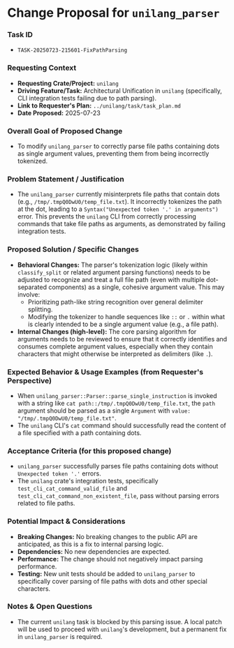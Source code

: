 # Change Proposal for `unilang_parser`

### Task ID
*   `TASK-20250723-215601-FixPathParsing`

### Requesting Context
*   **Requesting Crate/Project:** `unilang`
*   **Driving Feature/Task:** Architectural Unification in `unilang` (specifically, CLI integration tests failing due to path parsing).
*   **Link to Requester's Plan:** `../unilang/task/task_plan.md`
*   **Date Proposed:** 2025-07-23

### Overall Goal of Proposed Change
*   To modify `unilang_parser` to correctly parse file paths containing dots as single argument values, preventing them from being incorrectly tokenized.

### Problem Statement / Justification
*   The `unilang_parser` currently misinterprets file paths that contain dots (e.g., `/tmp/.tmpQ0DwU0/temp_file.txt`). It incorrectly tokenizes the path at the dot, leading to a `Syntax("Unexpected token '.' in arguments")` error. This prevents the `unilang` CLI from correctly processing commands that take file paths as arguments, as demonstrated by failing integration tests.

### Proposed Solution / Specific Changes
*   **Behavioral Changes:** The parser's tokenization logic (likely within `classify_split` or related argument parsing functions) needs to be adjusted to recognize and treat a full file path (even with multiple dot-separated components) as a single, cohesive argument value. This may involve:
    *   Prioritizing path-like string recognition over general delimiter splitting.
    *   Modifying the tokenizer to handle sequences like `::` or `.` within what is clearly intended to be a single argument value (e.g., a file path).
*   **Internal Changes (high-level):** The core parsing algorithm for arguments needs to be reviewed to ensure that it correctly identifies and consumes complete argument values, especially when they contain characters that might otherwise be interpreted as delimiters (like `.`).

### Expected Behavior & Usage Examples (from Requester's Perspective)
*   When `unilang_parser::Parser::parse_single_instruction` is invoked with a string like `cat path::/tmp/.tmpQ0DwU0/temp_file.txt`, the `path` argument should be parsed as a single `Argument` with `value: "/tmp/.tmpQ0DwU0/temp_file.txt"`.
*   The `unilang` CLI's `cat` command should successfully read the content of a file specified with a path containing dots.

### Acceptance Criteria (for this proposed change)
*   `unilang_parser` successfully parses file paths containing dots without `Unexpected token '.'` errors.
*   The `unilang` crate's integration tests, specifically `test_cli_cat_command_valid_file` and `test_cli_cat_command_non_existent_file`, pass without parsing errors related to file paths.

### Potential Impact & Considerations
*   **Breaking Changes:** No breaking changes to the public API are anticipated, as this is a fix to internal parsing logic.
*   **Dependencies:** No new dependencies are expected.
*   **Performance:** The change should not negatively impact parsing performance.
*   **Testing:** New unit tests should be added to `unilang_parser` to specifically cover parsing of file paths with dots and other special characters.

### Notes & Open Questions
*   The current `unilang` task is blocked by this parsing issue. A local patch will be used to proceed with `unilang`'s development, but a permanent fix in `unilang_parser` is required.